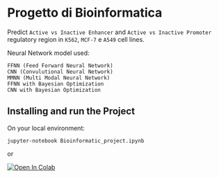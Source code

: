 # Progetto di Bioinformatica

Predict `Active vs Inactive Enhancer` and `Active vs Inactive Promoter` regulatory region in `K562`, `MCF-7` e `A549` cell lines.

Neural Network model used: 
```
FFNN (Feed Forward Neural Network)
CNN (Convulutional Neural Network)
MMNN (Multi Modal Neural Network)
FFNN with Bayesian Optimization
CNN with Bayesian Optimization
```

## Installing and run the Project

On your local environment:

`jupyter-notebook Bioinformatic_project.ipynb`

or

[![Open In Colab](https://colab.research.google.com/assets/colab-badge.svg)](https://colab.research.google.com/drive/1cOccS4zjhms_I1Mpcs2LxfHYoCrX0slj)
